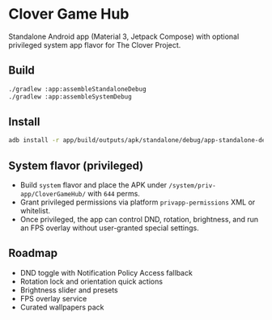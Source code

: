 # Clover Game Hub

Standalone Android app (Material 3, Jetpack Compose) with optional privileged system app flavor for The Clover Project.

## Build

```bash
./gradlew :app:assembleStandaloneDebug
./gradlew :app:assembleSystemDebug
```

## Install

```bash
adb install -r app/build/outputs/apk/standalone/debug/app-standalone-debug.apk
```

## System flavor (privileged)

- Build `system` flavor and place the APK under `/system/priv-app/CloverGameHub/` with `644` perms.
- Grant privileged permissions via platform `privapp-permissions` XML or whitelist.
- Once privileged, the app can control DND, rotation, brightness, and run an FPS overlay without user-granted special settings.

## Roadmap

- DND toggle with Notification Policy Access fallback
- Rotation lock and orientation quick actions
- Brightness slider and presets
- FPS overlay service
- Curated wallpapers pack